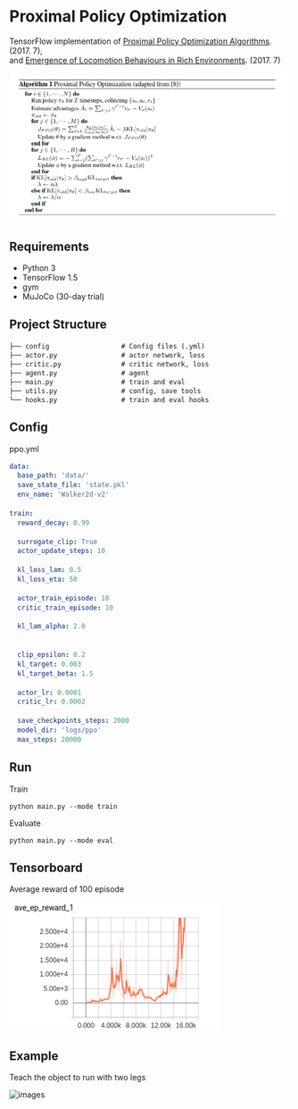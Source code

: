 # Proximal Policy Optimization

TensorFlow implementation of [Proximal Policy Optimization Algorithms](https://arxiv.org/pdf/1707.06347.pdf). (2017. 7),  
and [Emergence of Locomotion Behaviours in Rich Environments](https://arxiv.org/pdf/1707.02286.pdf). (2017. 7)

![images](images/paper.png)

## Requirements

- Python 3
- TensorFlow 1.5
- gym
- MuJoCo (30-day trial)


## Project Structure


    ├── config                  # Config files (.yml)
    ├── actor.py                # actor network, loss
    ├── critic.py               # critic network, loss
    ├── agent.py                # agent 
    ├── main.py                 # train and eval
    ├── utils.py                # config, save tools  
    └── hooks.py                # train and eval hooks
    

## Config

ppo.yml

```yml
data:
  base_path: 'data/'
  save_state_file: 'state.pkl'
  env_name: 'Walker2d-v2'

train:
  reward_decay: 0.99

  surrogate_clip: True
  actor_update_steps: 10

  kl_loss_lam: 0.5
  kl_loss_eta: 50

  actor_train_episode: 10
  critic_train_episode: 10

  kl_lam_alpha: 2.0


  clip_epsilon: 0.2
  kl_target: 0.003
  kl_target_beta: 1.5

  actor_lr: 0.0001
  critic_lr: 0.0002

  save_checkpoints_steps: 2000
  model_dir: 'logs/ppo'
  max_steps: 20000

```


## Run


Train

```
python main.py --mode train
```

Evaluate
```
python main.py --mode eval
```

## Tensorboard
Average reward of 100 episode

![images](images/ave-ep-reward.png)


## Example
Teach the object to run with two legs

![images](images/example.gif)
